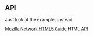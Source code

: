 ## API

Just look at the examples instead

[Mozilla Network HTML5 Guide](https://developer.mozilla.org/en-US/docs/Web/Guide/HTML/HTML5)
HTML [API](https://github.com/AurelioDeRosa/HTML5-API-demos)